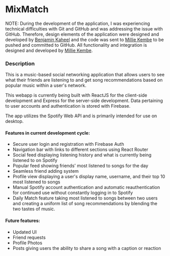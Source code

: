 # MixMatch

NOTE: During the development of the application, I was experiencing technical difficulties with Git and GitHub and was addressing the issue with GitHub. Therefore, design elements of the application were designed and developed by [Benjamin Kaheel](https://github.com/bkaheel) and the code was sent to [Millie Kembe](https://github.com/mkembe) to be pushed and committed to GitHub. All functionality and integration is designed and developed by [Millie Kembe](https://github.com/mkembe).

### Description
This is a music-based social networking application that allows users to see what their friends are listening to and get song recommendations based on popular music within a user's network. 

This webapp is currently being built with ReactJS for the client-side development and Express for the server-side development. Data pertaining to user accounts and authentication is stored with Firebase.

The app utilizes the Spotify Web API and is primarily intended for use on desktop. 

#### Features in current development cycle:
- Secure user login and registration with Firebase Auth 
- Navigation bar with links to different sections using React Router
- Social feed displaying listening history and what is currently being listened to on Spotify
- Popular feed showing friends' most listened to songs for the day
- Seamless friend adding system
- Profile view displaying a user's display name, username, and their top 10 most listened to songs
- Manual Spotify account authentication and automatic reauthentication for continued use without constantly logging in to Spotify
- Daily Match feature taking most listened to songs between two users and creating a uniform list of song recommendations by blending the two tastes of music. 

#### Future features:
- Updated UI
- Friend requests 
- Profile Photos
- Posts giving users the ability to share a song with a caption or reaction
